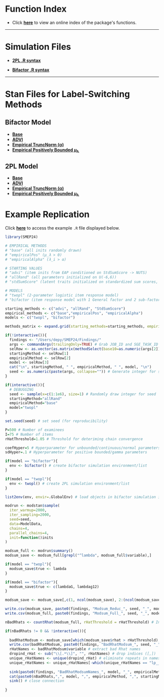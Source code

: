 # Function Index

- Click [**here**](https://github.com/nathdep/SMEP24/wiki/INDEX) to view an online index of the package's functions.
***
# Simulation Files

- [**2PL .R syntax**](https://github.com/nathdep/SMEP24/blob/main/R/twopl.R)

- [**Bifactor .R syntax**](https://github.com/nathdep/SMEP24/blob/main/R/bifactor.R)

***

# Stan Files for Label-Switching Methods

## Bifactor Model

- [**Base**](https://github.com/nathdep/SMEP24/blob/main/Stan/bifactor_base.stan)
- [**ADVI**](https://github.com/nathdep/SMEP24/blob/main/Stan/bifactor_advi.stan)
- [**Empirical TruncNorm (α)**](https://github.com/nathdep/SMEP24/blob/main/Stan/bifactor_empiricalAlpha.stan)
- [**Empirical Positively Bounded μ<sub>λ</sub>**](https://github.com/nathdep/SMEP24/blob/main/Stan/bifactor_empiricalPos.stan)

## 2PL Model
- [**Base**](https://github.com/nathdep/SMEP24/blob/main/Stan/twopl_base.stan)
- [**ADVI**](https://github.com/nathdep/SMEP24/blob/main/Stan/twopl_advi.stan)
- [**Empirical TruncNorm (α)**](https://github.com/nathdep/SMEP24/blob/main/Stan/twopl_empiricalAlpha.stan)
- [**Empirical Positively Bounded μ<sub>λ</sub>**](https://github.com/nathdep/SMEP24/blob/main/Stan/twopl_empiricalPos.stan)

# Example Replication
Click [**here**](https://github.com/nathdep/SMEP24/blob/main/example.R) to access the example `.R` file displayed below.
```r
library(SMEP24)

# EMPIRICAL METHODS
# "base" (all inits randomly drawn)
# "empiricalPos" (μ_λ > 0)
# "empiricalAlpha" (λ_i > α)

# STARTING VALUES
# "advi" (item inits from EAP conditioned on StdSumScore -> NUTS)
# "allRand" (all parameters initialized on U(-6,6))
# "stdSumScore" (latent traits initialized on standardized sum scores, all other parameters initialized on U(-6,6))

# MODELS
# "twopl" (2-parameter logistic item response model)
# "bifactor (item response model with 1 General factor and 2 sub-factors)

starting_methods <- c("advi", "allRand", "StdSumScore")
empirical_methods <- c("base","empiricalPos", "empiricalAlpha")
models <- c("twopl", "bifactor")

methods_matrix <- expand.grid(starting_methods=starting_methods, empirical_methods=empirical_methods, models=models)

if(!interactive()){
  findings <- "/Users/depy/SMEP24/Findings/"
  args <- commandArgs(trailingOnly=TRUE) # Grab JOB_ID and SGE_TASK_ID from .job file in Argon
  selRow <- as.vector(as.matrix(methodSelect(base10=as.numeric(args[2]), methodsMatrix=methods_matrix))) # Select row of methods matrix given SGE_TASK_ID number in Argon
  startingMethod <- selRow[1]
  empiricalMethod <- selRow[2]
  model <- selRow[3]
  cat("\n", startingMethod, " ", empiricalMethod, " ", model, "\n")
  seed <- as.numeric(paste(args, collapse="")) # Generate integer for seed
}

if(interactive()){
  # DEBUGGING
  seed <- sample(x=c(1:1e6), size=1) # Randomly draw integer for seed
  startingMethod="allRand"
  empiricalMethod="base"
  model="twopl"
}

set.seed(seed) # set seed (for reproducibility)

P=500 # Number of examinees
I=75 # Number of items
rHatThreshold=1.05 # Threshold for deteriming chain convergence

coefHyper=5 # Hyperparameter for unbounded/continuous/normal parameters
sdHyper=.1 # Hyperparameter for positive bounded/gamma parameters

if(model == "bifactor"){
  env <- bifactor() # create bifactor simulation environment/list
}

if(model == "twopl"){
  env <- twopl() # create 2PL simulation environment/list
}

list2env(env, envir=.GlobalEnv) # load objects in bifactor simulation into global environment

modrun <- modstan$sample(
  iter_warmup=2000,
  iter_sampling=2000,
  seed=seed,
  data=ModelData,
  chains=4,
  parallel_chains=4,
  init=function()inits
)

modsum_full <- modrun$summary()
modsum_save <- modsum_full[grepl("^lambda", modsum_full$variable),]

if(model == "twopl"){
  modsum_save$true <- lambda
}

if(model == "bifactor"){
  modsum_save$true <- c(lambdaG, lambdag12)
}

modsum_save <- modsum_save[,c(1, ncol(modsum_save), 2:(ncol(modsum_save)-1))]

write.csv(modsum_save, paste0(findings, "Modsum_Reduc_", seed, "_", model, "_", empiricalMethod, "_", startingMethod, ".csv"))
write.csv(modsum_full, paste0(findings, "Modsum_Full_", seed, "_", model, "_", empiricalMethod, "_", startingMethod, ".csv"))

nBadRhats <- countRhat(modsum_full, rHatThreshold = rHatThreshold) # Indicator for Rhats > 1.05

if(nBadRhats != 0 && !interactive()){
  
  badRhatModsum <- modsum_save[which(modsum_save$rhat > rHatThreshold),] # filter for posterior descriptives that exceed Rhat threshold (non-converging)
  write.csv(badRhatModsum, paste0(findings, "BadRhatModsum_", seed, "_", model, "_", empiricalMethod, "_", startingMethod, ".csv")) # write non-convergent parameter posterior descriptives to .csv file
  rHatNames <- badRhatModsum$variable # extract bad Rhat names
  dropind_rHat <- sub("\\[.*\\]", "", rHatNames) # drop indices ([,])
  unique_rHatNames <- unique(dropind_rHat) # eliminate repeats in names
  unique_rHatNames <- unique_rHatNames[-which(unique_rHatNames == "lp__")] # drop lp__ (log posterior)
  
  sink(paste0(findings, "BadRhatModsumNames_", model, "_", empiricalMethod, "_", startingMethod, ".csv"), append=TRUE) # begin appending <model>_<method>_badCount.csv file
  cat(paste0(nBadRhats,",", model, ",", empiricalMethod, ",", startingMethod, "\n")) # write result
  sink() # close connection
  
}

```
